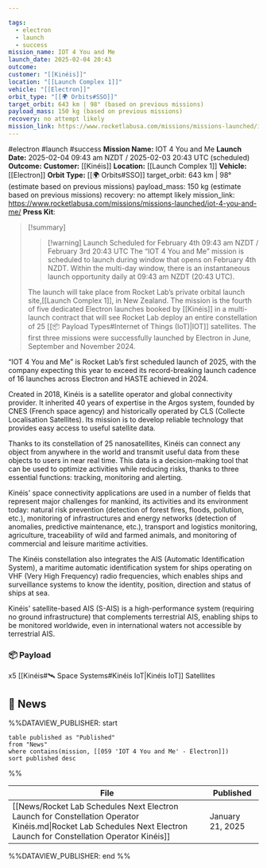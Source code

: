 ```yaml
---

tags:
  - electron
  - launch
  - success
mission_name: IOT 4 You and Me
launch_date: 2025-02-04 20:43
outcome: 
customer: "[[Kinéis]]"
location: "[[Launch Complex 1]]"
vehicle: "[[Electron]]"
orbit_type: "[[🌍 Orbits#SSO]]"
target_orbit: 643 km | 98° (based on previous missions)
payload_mass: 150 kg (based on previous missions)
recovery: no attempt likely
mission_link: https://www.rocketlabusa.com/missions/missions-launched/iot-4-you-and-me/
---
```


#electron #launch #success
**Mission Name:** IOT 4 You and Me
**Launch Date:** 2025-02-04 09:43 am NZDT / 2025-02-03 20:43 UTC  (scheduled)
**Outcome:** 
**Customer:** [[Kinéis]]
**Location:** [[Launch Complex 1]]
**Vehicle:** [[Electron]]
**Orbit Type:** [[🌍 Orbits#SSO]]
target_orbit: 643 km | 98° (estimate based on previous missions)
payload_mass: 150 kg (estimate based on previous missions)
recovery: no attempt likely
mission_link: https://www.rocketlabusa.com/missions/missions-launched/iot-4-you-and-me/
**Press Kit**: 

>[!summary]
>>[!warning] Launch Scheduled for February 4th 09:43 am NZDT / February 3rd 20:43 UTC
>The “IOT 4 You and Me” mission is scheduled to launch during window that opens on February 4th NZDT. Within the multi-day window, there is an instantaneous launch opportunity daily at 09:43 am NZDT (20:43 UTC).
>
>The launch will take place from Rocket Lab’s private orbital launch site,[[Launch Complex 1]], in New Zealand. The mission is the fourth of five dedicated Electron launches booked by [[Kinéis]] in a multi-launch contract that will see Rocket Lab deploy an entire constellation of 25 [[📦 Payload Types#Internet of Things (IoT)|IOT]] satellites.  The first three missions were successfully launched by Electron in June, September and November 2024.
>
“IOT 4 You and Me” is Rocket Lab’s first scheduled launch of 2025, with the company expecting this year to exceed its record-breaking launch cadence of 16 launches across Electron and HASTE achieved in 2024.
>
Created in 2018, Kinéis is a satellite operator and global connectivity provider. It inherited 40 years of expertise in the Argos system, founded by CNES (French space agency) and historically operated by CLS (Collecte Localisation Satellites). Its mission is to develop reliable technology that provides easy access to useful satellite data.
>
Thanks to its constellation of 25 nanosatellites, Kinéis can connect any object from anywhere in the world and transmit useful data from these objects to users in near real time. This data is a decision-making tool that can be used to optimize activities while reducing risks, thanks to three essential functions: tracking, monitoring and alerting.
>
Kinéis' space connectivity applications are used in a number of fields that represent major challenges for mankind, its activities and its environment today: natural risk prevention (detection of forest fires, floods, pollution, etc.), monitoring of infrastructures and energy networks (detection of anomalies, predictive maintenance, etc.), transport and logistics monitoring, agriculture, traceability of wild and farmed animals, and monitoring of commercial and leisure maritime activities.
>
The Kinéis constellation also integrates the AIS (Automatic Identification System), a maritime automatic identification system for ships operating on VHF (Very High Frequency) radio frequencies, which enables ships and surveillance systems to know the identity, position, direction and status of ships at sea.
>
Kinéis' satellite-based AIS (S-AIS) is a high-performance system (requiring no ground infrastructure) that complements terrestrial AIS, enabling ships to be monitored worldwide, even in international waters not accessible by terrestrial AIS.

### 📦 Payload

x5 [[Kinéis#🛰️ Space Systems#Kinéis IoT|Kinéis IoT]] Satellites

## 📰 News
%%DATAVIEW_PUBLISHER: start
```
table published as "Published"
from "News"
where contains(mission, [[059 'IOT 4 You and Me' - Electron]])
sort published desc
```
%%

| File                                                                                                                                                                 | Published        |
| -------------------------------------------------------------------------------------------------------------------------------------------------------------------- | ---------------- |
| [[News/Rocket Lab Schedules Next Electron Launch for Constellation Operator Kinéis.md\|Rocket Lab Schedules Next Electron Launch for Constellation Operator Kinéis]] | January 21, 2025 |

%%DATAVIEW_PUBLISHER: end %%